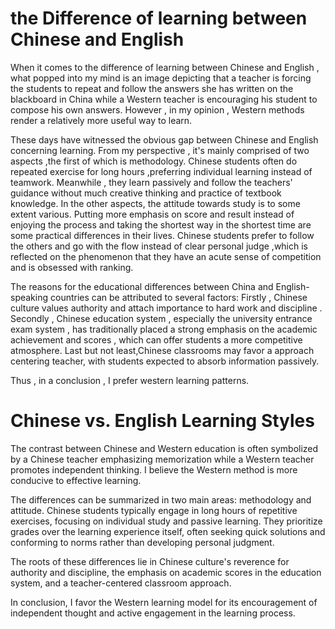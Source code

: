 # the Difference of learning between Chinese and English

When it comes to the difference of learning between Chinese and English , what popped into my mind is an image depicting that a teacher is forcing the students to repeat and follow the answers she has written on the blackboard in China while a Western teacher is encouraging his student to compose his own answers. However , in my opinion , Western methods render a relatively more useful way to learn.

These days have witnessed the obvious gap between Chinese and English concerning learning. From my perspective , it's mainly comprised of two aspects ,the first of which is methodology. Chinese students often do repeated exercise for long hours ,preferring individual learning instead of teamwork. Meanwhile , they learn passively and follow the teachers' guidance without much creative thinking and  practice of textbook knowledge. In the other aspects, the attitude towards study is to some extent various. Putting more emphasis on score and result instead of enjoying the process and taking the shortest way in the shortest time are some practical differences in their lives. Chinese students prefer to
follow the others and go with the flow instead of clear personal judge ,which is reflected on the phenomenon that they have an acute sense of competition and is obsessed with ranking.

The reasons for the educational differences between China and English-speaking countries can be attributed to several factors:
Firstly , Chinese culture values authority and attach importance to hard work and discipline . Secondly , Chinese education system , especially the university entrance exam system , has traditionally placed a strong emphasis on the academic achievement and scores , which can offer students a  more competitive atmosphere.  Last but not least,Chinese classrooms may favor a  approach centering teacher,  with students expected to absorb information passively.

Thus , in a conclusion , I prefer western learning patterns.








# Chinese vs. English Learning Styles

The contrast between Chinese and Western education is often symbolized by a Chinese teacher emphasizing memorization while a Western teacher promotes independent thinking. I believe the Western method is more conducive to effective learning.

The differences can be summarized in two main areas: methodology and attitude. Chinese students typically engage in long hours of repetitive exercises, focusing on individual study and passive learning. They prioritize grades over the learning experience itself, often seeking quick solutions and conforming to norms rather than developing personal judgment.

The roots of these differences lie in Chinese culture's reverence for authority and discipline, the emphasis on academic scores in the education system, and a teacher-centered classroom approach.

In conclusion, I favor the Western learning model for its encouragement of independent thought and active engagement in the learning process.